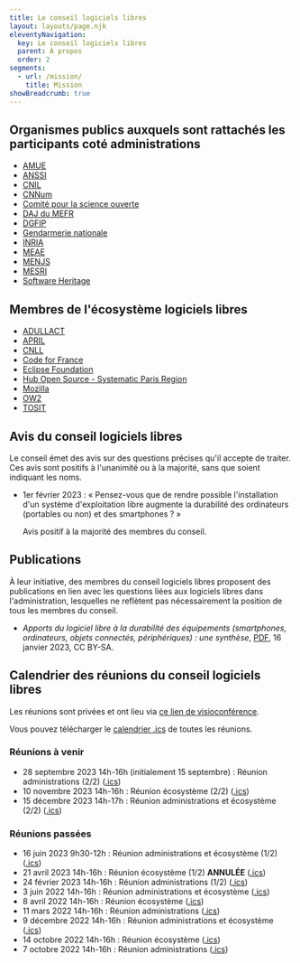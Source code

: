 ```yaml
---
title: Le conseil logiciels libres
layout: layouts/page.njk
eleventyNavigation:
  key: Le conseil logiciels libres
  parent: À propos
  order: 2
segments:
  - url: /mission/
    title: Mission
showBreadcrumb: true
---
```


## Organismes publics auxquels sont rattachés les participants coté administrations

- [AMUE](https://www.amue.fr/)
- [ANSSI](https://www.ssi.gouv.fr/)
- [CNIL](https://cnil.fr/fr)
- [CNNum](https://cnnumerique.fr/)
- [Comité pour la science ouverte](https://www.ouvrirlascience.fr)
- [DAJ du MEFR](https://www.economie.gouv.fr/daj)
- [DGFIP](https://www.economie.gouv.fr/dgfip)
- [Gendarmerie nationale](https://www.gendarmerie.interieur.gouv.fr/)
- [INRIA](https://www.inria.fr/fr)
- [MEAE](https://www.diplomatie.gouv.fr/fr/)
- [MENJS](https://www.education.gouv.fr/)
- [MESRI](https://www.enseignementsup-recherche.gouv.fr/fr)
- [Software Heritage](https://www.softwareheritage.org/?lang=fr)

## Membres de l'écosystème logiciels libres

- [ADULLACT](https://adullact.org/)
- [APRIL](https://www.april.org/)
- [CNLL](https://cnll.fr/)
- [Code for France](https://codefor.fr/)
- [Eclipse Foundation](https://www.eclipse.org/org/foundation/)
- [Hub Open Source - Systematic Paris Region](https://systematic-paris-region.org/hubs-enjeux/hub-open-source/)
- [Mozilla](https://www.mozilla.org)
- [OW2](https://www.ow2.org)
- [TOSIT](https://tosit.fr)

## Avis du conseil logiciels libres

Le conseil émet des avis sur des questions précises qu'il accepte de
traiter.  Ces avis sont positifs à l'unanimité ou à la majorité, sans
que soient indiquant les noms.

- 1er février 2023 : « Pensez-vous que de rendre possible
  l'installation d'un système d'exploitation libre augmente la
  durabilité des ordinateurs (portables ou non) et des smartphones ? »

  Avis positif à la majorité des membres du conseil.

## Publications

À leur initiative, des membres du conseil logiciels libres proposent
des publications en lien avec les questions liées aux logiciels libres
dans l'administration, lesquelles ne reflètent pas nécessairement la
position de tous les membres du conseil.

- *Apports du logiciel libre à la durabilité des équipements
  (smartphones, ordinateurs, objets connectés, périphériques) : une
  synthèse*, [PDF](/rsrc/2023_01_RapportIndiceDurabilite.pdf), 16
  janvier 2023, CC BY-SA.

## Calendrier des réunions du conseil logiciels libres

Les réunions sont privées et ont lieu via [ce lien de visioconférence](https://webinaire.numerique.gouv.fr//meeting/signin/362/creator/369/hash/84c9902a44b481830388d5d69c808eb669da0a5b).

Vous pouvez télécharger le [calendrier .ics](https://git.sr.ht/~codegouvfr/logiciels-libres/blob/main/evenements/rdv-conseil-logiciels-libres.ics) de toutes les réunions.

### Réunions à venir

- 28 septembre 2023 14h-16h (initialement 15 septembre) : Réunion administrations (2/2) ([.ics](https://git.sr.ht/~codegouvfr/logiciels-libres/blob/main/evenements/conseil-logiciels-libres-2023-reunion-administrations-2.ics))
- 10 novembre 2023 14h-16h : Réunion écosystème (2/2) ([.ics](https://git.sr.ht/~codegouvfr/logiciels-libres/blob/main/evenements/conseil-logiciels-libres-2023-reunion-ecosysteme-2.ics))
- 15 décembre 2023 14h-17h : Réunion administrations et écosystème (2/2) ([.ics](https://git.sr.ht/~codegouvfr/logiciels-libres/blob/main/evenements/conseil-logiciels-libres-2023-reunion-administrations-ecosysteme-2.ics))

### Réunions passées

- 16 juin 2023 9h30-12h : Réunion administrations et écosystème (1/2) ([.ics](https://git.sr.ht/~codegouvfr/logiciels-libres/blob/main/evenements/2023/conseil-logiciels-libres-2023-reunion-administrations-ecosysteme-1.ics))
- 21 avril 2023 14h-16h : Réunion écosystème (1/2) **ANNULÉE** ([.ics](https://git.sr.ht/~codegouvfr/logiciels-libres/blob/main/evenements/2023/conseil-logiciels-libres-2023-reunion-ecosysteme-1.ics))
- 24 février 2023 14h-16h : Réunion administrations (1/2) ([.ics](https://git.sr.ht/~codegouvfr/logiciels-libres/blob/main/evenements/2023/conseil-logiciels-libres-2023-reunion-administrations-1.ics))
- 3 juin 2022 14h-16h : Réunion administrations et écosystème ([.ics](https://git.sr.ht/~codegouvfr/logiciels-libres/blob/main/evenements/2022/conseil-logiciels-libres-2022-reunion-administrations-ecosysteme-1.ics))
- 8 avril 2022 14h-16h : Réunion écosystème ([.ics](https://git.sr.ht/~codegouvfr/logiciels-libres/blob/main/evenements/2022/conseil-logiciels-libres-2022-reunion-ecosysteme-1.ics))
- 11 mars 2022 14h-16h : Réunion administrations ([.ics](https://git.sr.ht/~codegouvfr/logiciels-libres/blob/main/evenements/2022/conseil-logiciels-libres-2022-reunion-administrations-1.ics))
- 9 décembre 2022 14h-16h : Réunion administrations et écosystème ([.ics](https://git.sr.ht/~codegouvfr/logiciels-libres/blob/main/evenements/2022/conseil-logiciels-libres-2022-reunion-administrations-ecosysteme-2.ics))
- 14 octobre 2022 14h-16h : Réunion écosystème ([.ics](https://git.sr.ht/~codegouvfr/logiciels-libres/blob/main/evenements/2022/conseil-logiciels-libres-2022-reunion-ecosysteme-2.ics))
- 7 octobre 2022 14h-16h : Réunion administrations ([.ics](https://git.sr.ht/~codegouvfr/logiciels-libres/blob/main/evenements/2022/conseil-logiciels-libres-2022-reunion-administrations-2.ics))
